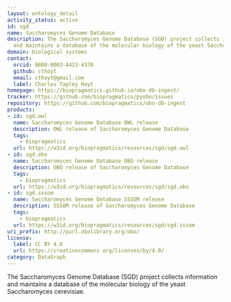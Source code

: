 ```yaml
---
layout: ontology_detail
activity_status: active
id: sgd
name: Saccharomyces Genome Database
description: The Saccharomyces Genome Database (SGD) project collects information
  and maintains a database of the molecular biology of the yeast Saccharomyces cerevisiae
domain: biological systems
contact:
  orcid: 0000-0003-4423-4370
  github: cthoyt
  email: cthoyt@gmail.com
  label: Charles Tapley Hoyt
homepage: https://biopragmatics.github.io/obo-db-ingest/
tracker: https://github.com/biopragmatics/pyobo/issues
repository: https://github.com/biopragmatics/obo-db-ingest
products:
- id: sgd.owl
  name: Saccharomyces Genome Database OWL release
  description: OWL release of Saccharomyces Genome Database
  tags:
    - biopragmatics
  url: https://w3id.org/biopragmatics/resources/sgd/sgd.owl
- id: sgd.obo
  name: Saccharomyces Genome Database OBO release
  description: OBO release of Saccharomyces Genome Database
  tags:
    - biopragmatics
  url: https://w3id.org/biopragmatics/resources/sgd/sgd.obo
- id: sgd.sssom
  name: Saccharomyces Genome Database SSSOM release
  description: SSSOM release of Saccharomyces Genome Database
  tags:
    - biopragmatics
  url: https://w3id.org/biopragmatics/resources/sgd/sgd.sssom
uri_prefix: http://purl.obolibrary.org/obo/
license:
  label: CC BY 4.0
  url: https://creativecommons.org/licenses/by/4.0/
category: DataGraph
---
```


The Saccharomyces Genome Database (SGD) project collects information and maintains a database of the molecular biology of the yeast Saccharomyces cerevisiae.
